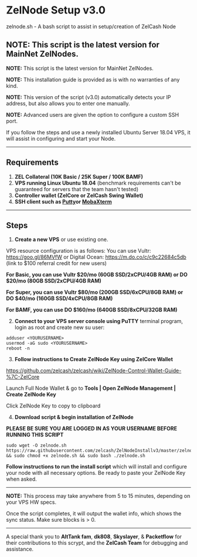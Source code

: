 # ZelNode Setup v3.0
zelnode.sh - A bash script to assist in setup/creation of ZelCash Node

## NOTE: This script is the latest version for MainNet ZelNodes.

**NOTE:** This script is the latest version for MainNet ZelNodes.

**NOTE:** This installation guide is provided as is with no warranties of any kind.

**NOTE:** This version of the script (v3.0) automatically detects your IP address, but also allows you to enter one manually.

**NOTE:** Advanced users are given the option to configure a custom SSH port.

If you follow the steps and use a newly installed Ubuntu Server 18.04 VPS, it will assist in configuring and start your Node.

***
## Requirements
1) **ZEL Collateral (10K Basic / 25K Super / 100K BAMF)**
2) **VPS running Linux Ubuntu 18.04** (benchmark requirements can't be guaranteed for servers that the team hasn't tested)
3) **Controller wallet (ZelCore or ZelCash Swing Wallet)**
4) **SSH client such as [Putty](https://www.putty.org/)or [MobaXterm](https://mobaxterm.mobatek.net/)**

***
## Steps

1) **Create a new VPS** or use existing one.

VPS resource configuration is as follows:
You can use Vultr: https://goo.gl/86MVfW
or Digital Ocean: https://m.do.co/c/c9c22684c5db (link to $100 referral credit for new users)

   **For Basic, you can use Vultr $20/mo (60GB SSD/2xCPU/4GB RAM) or DO $20/mo (80GB SSD/2xCPU/4GB RAM)**

   **For Super, you can use Vultr $80/mo (200GB SSD/6xCPU/8GB RAM) or DO  $40/mo (160GB SSD/4xCPU/8GB RAM)**

   **For BAMF, you can use DO $160/mo (640GB SSD/8xCPU/32GB RAM)**

2) **Connect to your VPS server console using PuTTY** terminal program, login as root and create new su user:

```
adduser <YOURUSERNAME>
usermod -aG sudo <YOURUSERNAME>
reboot -n
```

3) **Follow instructions to Create ZelNode Key using ZelCore Wallet**

https://github.com/zelcash/zelcash/wiki/ZelNode-Control-Wallet-Guide-%7C-ZelCore

Launch Full Node Wallet & go to **Tools | Open ZelNode Management | Create ZelNode Key**

Click ZelNode Key to copy to clipboard

4) **Download script & begin installation of ZelNode**

**PLEASE BE SURE YOU ARE LOGGED IN AS YOUR USERNAME BEFORE RUNNING THIS SCRIPT**

```
sudo wget -O zelnode.sh https://raw.githubusercontent.com/zelcash/ZelNodeInstallv3/master/zelnodev3.sh && sudo chmod +x zelnode.sh && sudo bash ./zelnode.sh
```

**Follow instructions to run the install script** which will install and configure your node with all necessary options.
Be ready to paste your ZelNode Key when asked.

***
__NOTE:__ This process may take anywhere from 5 to 15 minutes, depending on your VPS HW specs.

Once the script completes, it will output the wallet info, which shows the sync status. Make sure blocks is > 0.
***
A special thank you to **AltTank fam**, **dk808**, **Skyslayer**, & **Packetflow** for their contributions to this scrypt, and the **ZelCash Team** for debugging and assistance.
